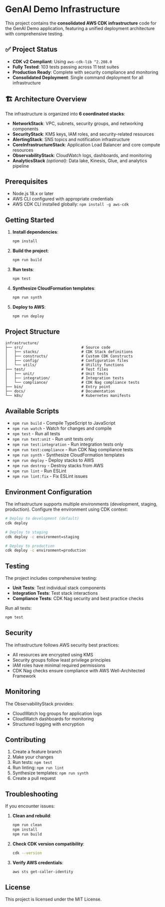 # GenAI Demo Infrastructure

This project contains the **consolidated AWS CDK infrastructure** code for the GenAI Demo application, featuring a unified deployment architecture with comprehensive testing.

## ✅ Project Status

- **CDK v2 Compliant**: Using `aws-cdk-lib ^2.208.0`
- **Fully Tested**: 103 tests passing across 11 test suites
- **Production Ready**: Complete with security compliance and monitoring
- **Consolidated Deployment**: Single command deployment for all infrastructure

## 🏗️ Architecture Overview

The infrastructure is organized into **6 coordinated stacks**:

- **NetworkStack**: VPC, subnets, security groups, and networking components
- **SecurityStack**: KMS keys, IAM roles, and security-related resources  
- **AlertingStack**: SNS topics and notification infrastructure
- **CoreInfrastructureStack**: Application Load Balancer and core compute resources
- **ObservabilityStack**: CloudWatch logs, dashboards, and monitoring
- **AnalyticsStack** *(optional)*: Data lake, Kinesis, Glue, and analytics pipeline

## Prerequisites

- Node.js 18.x or later
- AWS CLI configured with appropriate credentials
- AWS CDK CLI installed globally: `npm install -g aws-cdk`

## Getting Started

1. **Install dependencies**:

   ```bash
   npm install
   ```

2. **Build the project**:

   ```bash
   npm run build
   ```

3. **Run tests**:

   ```bash
   npm test
   ```

4. **Synthesize CloudFormation templates**:

   ```bash
   npm run synth
   ```

5. **Deploy to AWS**:

   ```bash
   npm run deploy
   ```

## Project Structure

```
infrastructure/
├── src/                          # Source code
│   ├── stacks/                   # CDK Stack definitions
│   ├── constructs/               # Custom CDK Constructs
│   ├── config/                   # Configuration files
│   └── utils/                    # Utility functions
├── test/                         # Test files
│   ├── unit/                     # Unit tests
│   ├── integration/              # Integration tests
│   └── compliance/               # CDK Nag compliance tests
├── bin/                          # Entry point
├── docs/                         # Documentation
└── k8s/                          # Kubernetes manifests
```

## Available Scripts

- `npm run build` - Compile TypeScript to JavaScript
- `npm run watch` - Watch for changes and compile
- `npm test` - Run all tests
- `npm run test:unit` - Run unit tests only
- `npm run test:integration` - Run integration tests only
- `npm run test:compliance` - Run CDK Nag compliance tests
- `npm run synth` - Synthesize CloudFormation templates
- `npm run deploy` - Deploy stacks to AWS
- `npm run destroy` - Destroy stacks from AWS
- `npm run lint` - Run ESLint
- `npm run lint:fix` - Fix ESLint issues

## Environment Configuration

The infrastructure supports multiple environments (development, staging, production).
Configure the environment using CDK context:

```bash
# Deploy to development (default)
cdk deploy

# Deploy to staging
cdk deploy -c environment=staging

# Deploy to production
cdk deploy -c environment=production
```

## Testing

The project includes comprehensive testing:

- **Unit Tests**: Test individual stack components
- **Integration Tests**: Test stack interactions
- **Compliance Tests**: CDK Nag security and best practice checks

Run all tests:

```bash
npm test
```

## Security

The infrastructure follows AWS security best practices:

- All resources are encrypted using KMS
- Security groups follow least privilege principles
- IAM roles have minimal required permissions
- CDK Nag checks ensure compliance with AWS Well-Architected Framework

## Monitoring

The ObservabilityStack provides:

- CloudWatch log groups for application logs
- CloudWatch dashboards for monitoring
- Structured logging with encryption

## Contributing

1. Create a feature branch
2. Make your changes
3. Run tests: `npm test`
4. Run linting: `npm run lint`
5. Synthesize templates: `npm run synth`
6. Create a pull request

## Troubleshooting

If you encounter issues:

1. **Clean and rebuild**:

   ```bash
   npm run clean
   npm install
   npm run build
   ```

2. **Check CDK version compatibility**:

   ```bash
   cdk --version
   ```

3. **Verify AWS credentials**:

   ```bash
   aws sts get-caller-identity
   ```

## License

This project is licensed under the MIT License.
